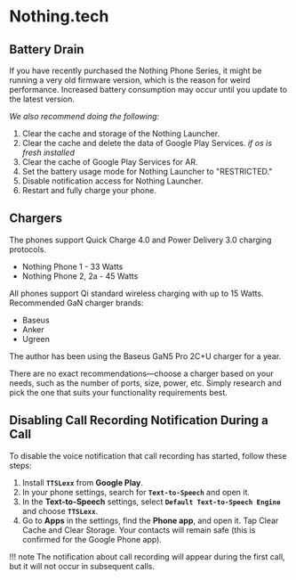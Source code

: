 # Nothing.tech

## Battery Drain

If you have recently purchased the Nothing Phone Series, it might be running a very old firmware version, which is the reason for weird performance. Increased battery consumption may occur until you update to the latest version.

*We also recommend doing the following:*

1. Clear the cache and storage of the Nothing Launcher.  
2. Clear the cache and delete the data of Google Play Services. *if os is fresh installed* 
3. Clear the cache of Google Play Services for AR.  
4. Set the battery usage mode for Nothing Launcher to "RESTRICTED."  
5. Disable notification access for Nothing Launcher.  
6. Restart and fully charge your phone.  

## Chargers

The phones support Quick Charge 4.0 and Power Delivery 3.0 charging protocols.

- Nothing Phone 1 - 33 Watts  
- Nothing Phone 2, 2a - 45 Watts  

All phones support Qi standard wireless charging with up to 15 Watts.
Recommended GaN charger brands:

- Baseus
- Anker
- Ugreen

The author has been using the Baseus GaN5 Pro 2C+U charger for a year.

There are no exact recommendations—choose a charger based on your needs, such as the number of ports, size, power, etc. Simply research and pick the one that suits your functionality requirements best.

## Disabling Call Recording Notification During a Call

To disable the voice notification that call recording has started, follow these steps:

1. Install **`TTSLexx`** from **Google Play**.
2. In your phone settings, search for **`Text-to-Speech`** and open it.
3. In the **Text-to-Speech** settings, select **`Default Text-to-Speech Engine`** and choose **`TTSLexx`**.
4. Go to **Apps** in the settings, find the **Phone app**, and open it. Tap Clear Cache and Clear Storage. Your contacts will remain safe (this is confirmed for the Google Phone app).

!!! note
    The notification about call recording will appear during the first call, but it will not occur in subsequent calls.